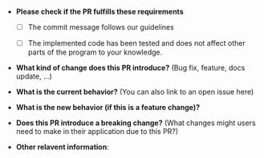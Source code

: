 * **Please check if the PR fulfills these requirements**
  - [ ] The commit message follows our guidelines
  - [ ] The implemented code has been tested and does not affect other parts of the program to your knowledge.



* **What kind of change does this PR introduce?** (Bug fix, feature, docs update, ...)



* **What is the current behavior?** (You can also link to an open issue here)



* **What is the new behavior (if this is a feature change)?**



* **Does this PR introduce a breaking change?** (What changes might users need to make in their application due to this PR?)



* **Other relavent information**:


